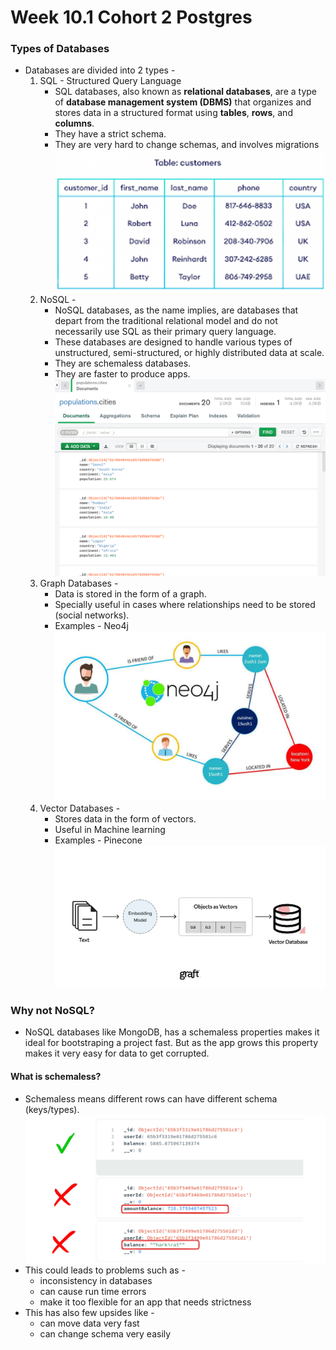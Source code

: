 # Week 10.1 Cohort 2 Postgres

### Types of Databases
- Databases are divided into 2 types -
    1. SQL - Structured Query Language
        - SQL databases, also known as **relational databases**, are a type of **database management system (DBMS)** that organizes and stores data in a structured format using **tables**, **rows**, and **columns**. 
        - They have a strict schema.
        - They are very hard to change schemas, and involves migrations
        ![SQL Database](images/sql.png)
    2. NoSQL - 
        - NoSQL databases, as the name implies, are databases that depart from the traditional relational model and do not necessarily use SQL as their primary query language.
        - These databases are designed to handle various types of unstructured, semi-structured, or highly distributed data at scale.
        - They are schemaless databases.
        - They are faster to produce apps.
        ![NoSQL Database](images/nosql.png)
    3. Graph Databases -
        - Data is stored in the form of a graph.
        - Specially useful in cases where relationships need to be stored (social networks).
        - Examples - Neo4j
        ![Neo4j Database](images/graph-db.png)
    4. Vector Databases - 
        - Stores data in the form of vectors.
        - Useful in Machine learning
        - Examples - Pinecone
        ![Vector Database](images/vector-db.webp)

### Why not NoSQL?
- NoSQL databases like MongoDB, has a schemaless properties makes it ideal for bootstraping a project fast. But as the app grows this property makes it very easy for data to get corrupted.  
#### What is schemaless?
- Schemaless means different rows can have different schema (keys/types).
![](images/schemaless.png)
- This could leads to problems such as - 
    - inconsistency in databases
    - can cause run time errors
    - make it too flexible for an app that needs strictness
- This has also few upsides like - 
    - can move data very fast
    - can change schema very easily
    